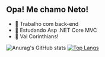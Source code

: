 ## Opa! Me chamo Neto!

- 🔭 Trabalho com back-end
- 🌱 Estudando Asp .NET Core MVC
- 🦅 Vai Corinthians!

![Anurag's GitHub stats](https://github-readme-stats.vercel.app/api?username=EdilbertoC&show_icons=false&theme=dark)
[![Top Langs](https://github-readme-stats.vercel.app/api/top-langs/?username=EdilbertoC&layout=donut&theme=dark)](https://github.com/anuraghazra/github-readme-stats)
